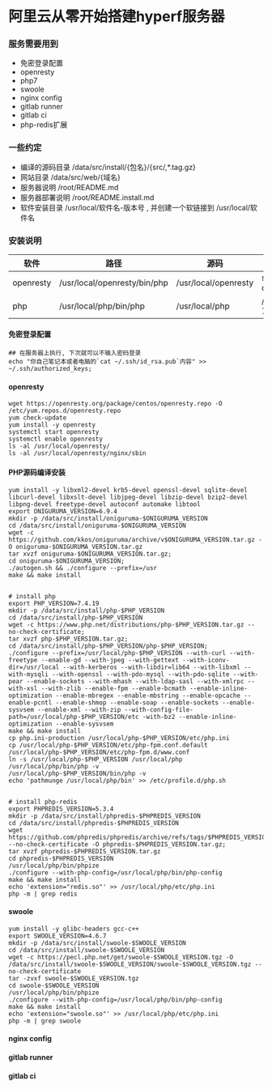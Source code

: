 # 阿里云从零开始搭建hyperf服务器


### 服务需要用到
* 免密登录配置
* openresty
* php7
* swoole
* nginx config
* gitlab runner
* gitlab ci
* php-redis扩展

### 一些约定
* 编译的源码目录 /data/src/install/{包名}/{src/,*.tag.gz}
* 网站目录 /data/src/web/{域名}
* 服务器说明 /root/README.md
* 服务器部署说明 /root/README.install.md
* 软件安装目录 /usr/local/软件名-版本号 , 并创建一个软链接到 /usr/local/软件名

### 安装说明

|软件|路径|源码|备注|
|---|---|---|---|
|openresty|/usr/local/openresty/bin/php|/usr/local/openresty|systemctl restart openresty|
|php|/usr/local/php/bin/php|/usr/local/php|/data/src/install/php-7.4.19|

#### 免密登录配置
```shell
## 在服务器上执行, 下次就可以不输入密码登录
echo "你自己笔记本或者电脑的`cat ~/.ssh/id_rsa.pub`内容" >> ~/.ssh/authorized_keys;
```
#### openresty
```shell
wget https://openresty.org/package/centos/openresty.repo -O /etc/yum.repos.d/openresty.repo
yum check-update
yum install -y openresty
systemctl start openresty
systemctl enable openresty
ls -al /usr/local/openresty/
ls -al /usr/local/openresty/nginx/sbin
```
#### PHP源码编译安装
```shell
yum install -y libxml2-devel krb5-devel openssl-devel sqlite-devel libcurl-devel libxslt-devel libjpeg-devel libzip-devel bzip2-devel libpng-devel freetype-devel autoconf automake libtool
export ONIGURUMA_VERSION=6.9.4
mkdir -p /data/src/install/oniguruma-$ONIGURUMA_VERSION
cd /data/src/install/oniguruma-$ONIGURUMA_VERSION
wget -c https://github.com/kkos/oniguruma/archive/v$ONIGURUMA_VERSION.tar.gz -O oniguruma-$ONIGURUMA_VERSION.tar.gz
tar xvzf oniguruma-$ONIGURUMA_VERSION.tar.gz;
cd oniguruma-$ONIGURUMA_VERSION;
./autogen.sh && ./configure --prefix=/usr
make && make install


# install php
export PHP_VERSION=7.4.19
mkdir -p /data/src/install/php-$PHP_VERSION
cd /data/src/install/php-$PHP_VERSION
wget -c https://www.php.net/distributions/php-$PHP_VERSION.tar.gz --no-check-certificate;
tar xvzf php-$PHP_VERSION.tar.gz;
cd /data/src/install/php-$PHP_VERSION/php-$PHP_VERSION;
./configure --prefix=/usr/local/php-$PHP_VERSION --with-curl --with-freetype --enable-gd --with-jpeg --with-gettext --with-iconv-dir=/usr/local --with-kerberos --with-libdir=lib64 --with-libxml --with-mysqli --with-openssl --with-pdo-mysql --with-pdo-sqlite --with-pear --enable-sockets --with-mhash --with-ldap-sasl --with-xmlrpc --with-xsl --with-zlib --enable-fpm --enable-bcmath --enable-inline-optimization --enable-mbregex --enable-mbstring --enable-opcache --enable-pcntl --enable-shmop --enable-soap --enable-sockets --enable-sysvsem --enable-xml --with-zip --with-config-file-path=/usr/local/php-$PHP_VERSION/etc -with-bz2 --enable-inline-optimization --enable-sysvsem
make && make install
cp php.ini-production /usr/local/php-$PHP_VERSION/etc/php.ini
cp /usr/local/php-$PHP_VERSION/etc/php-fpm.conf.default /usr/local/php-$PHP_VERSION/etc/php-fpm.d/www.conf
ln -s /usr/local/php-$PHP_VERSION /usr/local/php
/usr/local/php/bin/php -v
/usr/local/php-$PHP_VERSION/bin/php -v
echo 'pathmunge /usr/local/php/bin' >> /etc/profile.d/php.sh


# install php-redis
export PHPREDIS_VERSION=5.3.4
mkdir -p /data/src/install/phpredis-$PHPREDIS_VERSION
cd /data/src/install/phpredis-$PHPREDIS_VERSION
wget https://github.com/phpredis/phpredis/archive/refs/tags/$PHPREDIS_VERSION.tar.gz --no-check-certificate -O phpredis-$PHPREDIS_VERSION.tar.gz;
tar xvzf phpredis-$PHPREDIS_VERSION.tar.gz
cd phpredis-$PHPREDIS_VERSION
/usr/local/php/bin/phpize
./configure --with-php-config=/usr/local/php/bin/php-config
make && make install
echo 'extension="redis.so"' >> /usr/local/php/etc/php.ini
php -m | grep redis
```

#### swoole
```shell
yum install -y glibc-headers gcc-c++
export SWOOLE_VERSION=4.6.7
mkdir -p /data/src/install/swoole-$SWOOLE_VERSION
cd /data/src/install/swoole-$SWOOLE_VERSION
wget -c https://pecl.php.net/get/swoole-$SWOOLE_VERSION.tgz -O /data/src/install/swoole-$SWOOLE_VERSION/swoole-$SWOOLE_VERSION.tgz --no-check-certificate
tar -zvxf swoole-$SWOOLE_VERSION.tgz
cd swoole-$SWOOLE_VERSION
/usr/local/php/bin/phpize
./configure --with-php-config=/usr/local/php/bin/php-config
make && make install
echo 'extension="swoole.so"' >> /usr/local/php/etc/php.ini
php -m | grep swoole
```

#### nginx config

#### gitlab runner

#### gitlab ci

